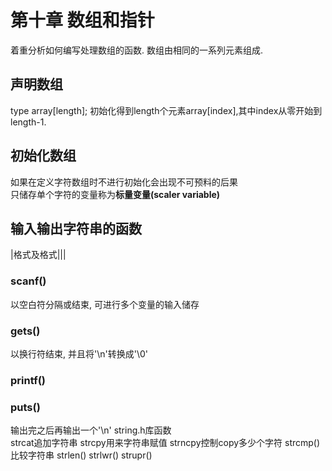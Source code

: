 # 第十章 数组和指针  
着重分析如何编写处理数组的函数.
数组由相同的一系列元素组成.  
## 声明数组  
type array[length];
初始化得到length个元素array[index],其中index从零开始到length-1.  

## 初始化数组
如果在定义字符数组时不进行初始化会出现不可预料的后果  
只储存单个字符的变量称为**标量变量(scaler variable)**

## 输入输出字符串的函数  
|格式及格式|||
### scanf()  
以空白符分隔或结束, 可进行多个变量的输入储存  
### gets()  
以换行符结束, 并且将'\n'转换成'\0'
### printf()  

### puts()  
输出完之后再输出一个'\n'
string.h库函数  
strcat追加字符串
strcpy用来字符串赋值
strncpy控制copy多少个字符
strcmp()比较字符串
strlen()
strlwr()
strupr()
